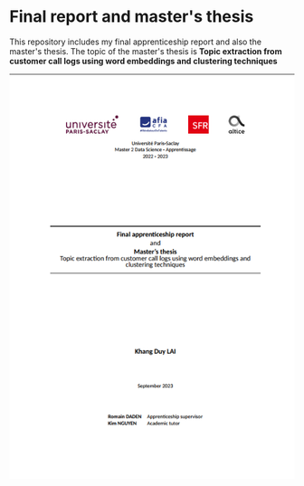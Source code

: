# Final report and master's thesis

This repository includes my final apprenticeship report and also the master's thesis. The topic of the master's thesis is **Topic extraction from customer call logs using word embeddings and clustering techniques**
 
![Front page](image.png)
